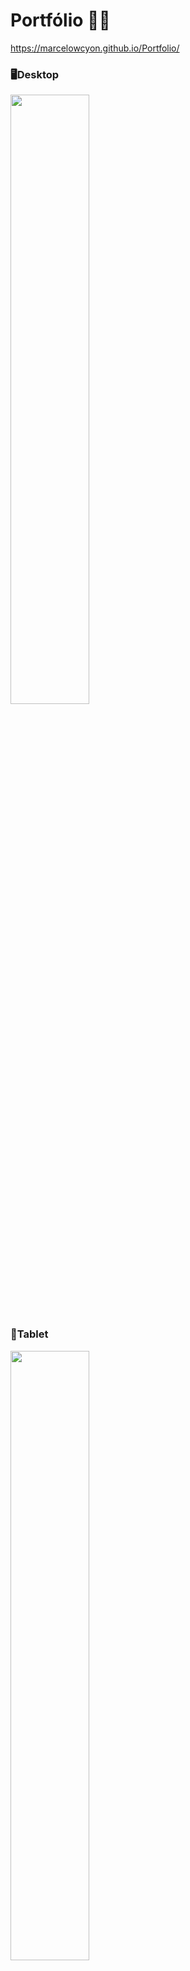  # Portfólio 👨‍💻
 https://marcelowcyon.github.io/Portfolio/
 <p align="left">
 <h3>🖥️Desktop</h3>
 <img src="https://user-images.githubusercontent.com/80437201/194955205-ba465703-829f-487a-ba72-2213e971fdd5.PNG" width="50%" >
 <h3>📱Tablet</h3>
 <img src="https://user-images.githubusercontent.com/80437201/194955230-520d8085-02fe-4dc7-b456-bc9954d41801.PNG" width="50%" >
 <h3>📱Smartphone</h3>
 <img src="https://user-images.githubusercontent.com/80437201/194955221-8abadffb-6f76-419c-bec6-fe714f583264.PNG" width="50%" >
</p>

 # Descrição 📝
 
 Meu portfólio.<br>Site desenvolvido para mostrar meus projetos em desenvolvimento!

# Tecnologias utilizadas 🐱‍💻
<p align="left">
<img src="https://cdn.jsdelivr.net/gh/devicons/devicon/icons/html5/html5-plain-wordmark.svg"  width= "50" display="flex"/>
<img src="https://cdn.jsdelivr.net/gh/devicons/devicon/icons/css3/css3-plain-wordmark.svg"   width= "50" />
<img src="https://cdn.jsdelivr.net/gh/devicons/devicon/icons/javascript/javascript-plain.svg"   width= "50" />
</p>
